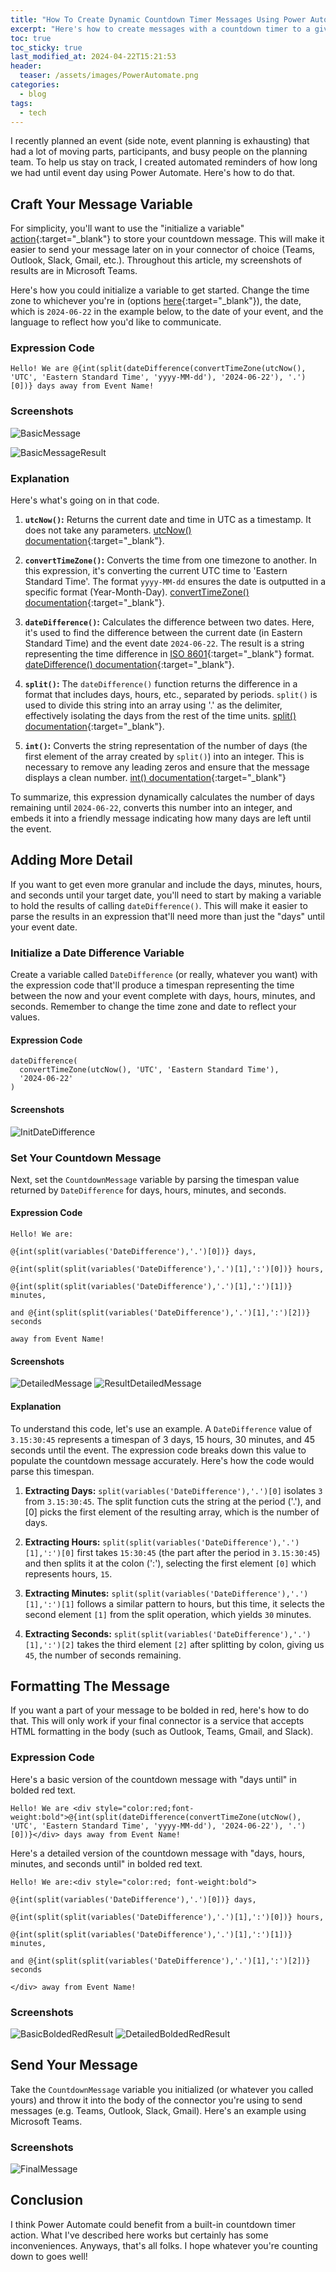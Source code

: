```yaml
---
title: "How To Create Dynamic Countdown Timer Messages Using Power Automate"
excerpt: "Here's how to create messages with a countdown timer to a given date using Power Automate."
toc: true
toc_sticky: true
last_modified_at: 2024-04-22T15:21:53
header:
  teaser: /assets/images/PowerAutomate.png
categories:
  - blog
tags:
  - tech
---
```


I recently planned an event (side note, event planning is exhausting) that had a lot of moving parts, participants, and busy people on the planning team. To help us stay on track, I created automated reminders of how long we had until event day using Power Automate. Here's how to do that.

## Craft Your Message Variable

For simplicity, you'll want to use the "initialize a variable" [action](https://learn.microsoft.com/en-us/power-automate/create-variable-store-values?tabs=classic-designer#initialize-a-variable){:target="_blank"} to store your countdown message. This will make it easier to send your message later on in your connector of choice (Teams, Outlook, Slack, Gmail, etc.). Throughout this article, my screenshots of results are in Microsoft Teams.

Here's how you could initialize a variable to get started. Change the time zone to whichever you're in (options [here](https://learn.microsoft.com/en-us/windows-hardware/manufacture/desktop/default-time-zones?view=windows-11#time-zones){:target="_blank"}), the date, which is `2024-06-22` in the example below, to the date of your event, and the language to reflect how you'd like to communicate.

### Expression Code

```
Hello! We are @{int(split(dateDifference(convertTimeZone(utcNow(), 'UTC', 'Eastern Standard Time', 'yyyy-MM-dd'), '2024-06-22'), '.')[0])} days away from Event Name!
```

### Screenshots

![BasicMessage](/assets/images/PA-BasicMessage.png)

![BasicMessageResult](/assets/images/PA-ResultBasicMessage.png)

### Explanation

Here's what's going on in that code.

1. **`utcNow()`:** Returns the current date and time in UTC as a timestamp. It does not take any parameters. [utcNow() documentation](https://learn.microsoft.com/en-us/azure/logic-apps/workflow-definition-language-functions-reference#utcnow){:target="_blank"}.

2. **`convertTimeZone()`:** Converts the time from one timezone to another. In this expression, it's converting the current UTC time to 'Eastern Standard Time'. The format `yyyy-MM-dd` ensures the date is outputted in a specific format (Year-Month-Day). [convertTimeZone() documentation](https://learn.microsoft.com/en-us/azure/logic-apps/workflow-definition-language-functions-reference#converttimezone){:target="_blank"}.

3. **`dateDifference()`:** Calculates the difference between two dates. Here, it's used to find the difference between the current date (in Eastern Standard Time) and the event date `2024-06-22`. The result is a string representing the time difference in [ISO 8601](https://en.wikipedia.org/wiki/ISO_8601){:target="_blank"} format. [dateDifference() documentation](https://learn.microsoft.com/en-us/azure/logic-apps/workflow-definition-language-functions-reference#datedifference){:target="_blank"}.

4. **`split()`:** The `dateDifference()` function returns the difference in a format that includes days, hours, etc., separated by periods. `split()` is used to divide this string into an array using '.' as the delimiter, effectively isolating the days from the rest of the time units. [split() documentation](https://learn.microsoft.com/en-us/azure/logic-apps/workflow-definition-language-functions-reference#split){:target="_blank"}.

5. **`int()`:** Converts the string representation of the number of days (the first element of the array created by `split()`) into an integer. This is necessary to remove any leading zeros and ensure that the message displays a clean number. [int() documentation](https://learn.microsoft.com/en-us/azure/logic-apps/workflow-definition-language-functions-reference#int){:target="_blank"}

To summarize, this expression dynamically calculates the number of days remaining until `2024-06-22`, converts this number into an integer, and embeds it into a friendly message indicating how many days are left until the event.

## Adding More Detail

If you want to get even more granular and include the days, minutes, hours, and seconds until your target date, you'll need to start by making a variable to hold the results of calling `dateDifference()`. This will make it easier to parse the results in an expression that'll need more than just the "days" until your event date.

### Initialize a Date Difference Variable

Create a variable called `DateDifference` (or really, whatever you want) with the expression code that'll produce a timespan representing the time between the now and your event complete with days, hours, minutes, and seconds. Remember to change the time zone and date to reflect your values.

#### Expression Code

```
dateDifference(
  convertTimeZone(utcNow(), 'UTC', 'Eastern Standard Time'), 
  '2024-06-22'
)
```

#### Screenshots

![InitDateDifference](/assets/images/PA-InitDateDifference.png)

### Set Your Countdown Message

Next, set the `CountdownMessage` variable by parsing the timespan value returned by `DateDifference` for days, hours, minutes, and seconds.

#### Expression Code

```
Hello! We are:

@{int(split(variables('DateDifference'),'.')[0])} days,

@{int(split(split(variables('DateDifference'),'.')[1],':')[0])} hours,
 
@{int(split(split(variables('DateDifference'),'.')[1],':')[1])} minutes, 

and @{int(split(split(variables('DateDifference'),'.')[1],':')[2])} seconds 

away from Event Name!
```

#### Screenshots

![DetailedMessage](/assets/images/PA-DetailedMessage.png)
![ResultDetailedMessage](/assets/images/PA-ResultDetailedMessage.png)

#### Explanation

To understand this code, let's use an example. A `DateDifference` value of `3.15:30:45` represents a timespan of 3 days, 15 hours, 30 minutes, and 45 seconds until the event. The expression code breaks down this value to populate the countdown message accurately. Here's how the code would parse this timespan.

1. **Extracting Days:** `split(variables('DateDifference'),'.')[0]` isolates `3` from `3.15:30:45`. The split function cuts the string at the period ('.'), and [0] picks the first element of the resulting array, which is the number of days.

2. **Extracting Hours:** `split(split(variables('DateDifference'),'.')[1],':')[0]` first takes `15:30:45` (the part after the period in `3.15:30:45`) and then splits it at the colon (':'), selecting the first element `[0]` which represents hours, `15`.

3. **Extracting Minutes:** `split(split(variables('DateDifference'),'.')[1],':')[1]` follows a similar pattern to hours, but this time, it selects the second element `[1]` from the split operation, which yields `30` minutes.

4. **Extracting Seconds:** `split(split(variables('DateDifference'),'.')[1],':')[2]` takes the third element `[2]` after splitting by colon, giving us `45`, the number of seconds remaining.

## Formatting The Message

If you want a part of your message to be bolded in red, here's how to do that. This will only work if your final connector is a service that accepts HTML formatting in the body (such as Outlook, Teams, Gmail, and Slack).

### Expression Code

Here's a basic version of the countdown message with "days until" in bolded red text.

```
Hello! We are <div style="color:red;font-weight:bold">@{int(split(dateDifference(convertTimeZone(utcNow(), 'UTC', 'Eastern Standard Time', 'yyyy-MM-dd'), '2024-06-22'), '.')[0])}</div> days away from Event Name!
```

Here's a detailed version of the countdown message with "days, hours, minutes, and seconds until" in bolded red text.

```
Hello! We are:<div style="color:red; font-weight:bold">

@{int(split(variables('DateDifference'),'.')[0])} days,

@{int(split(split(variables('DateDifference'),'.')[1],':')[0])} hours,
 
@{int(split(split(variables('DateDifference'),'.')[1],':')[1])} minutes, 

and @{int(split(split(variables('DateDifference'),'.')[1],':')[2])} seconds 

</div> away from Event Name!
```

### Screenshots

![BasicBoldedRedResult](/assets/images/PA-BasicBoldedRedResult.png)
![DetailedBoldedRedResult](/assets/images/PA-DetailedBoldedRedResult.png)

## Send Your Message

Take the `CountdownMessage` variable you initialized (or whatever you called yours) and throw it into the body of the connector you're using to send messages (e.g. Teams, Outlook, Slack, Gmail). Here's an example using Microsoft Teams.

### Screenshots

![FinalMessage](/assets/images/PA-FinalMessagSend.png)

## Conclusion

I think Power Automate could benefit from a built-in countdown timer action. What I've described here works but certainly has some inconveniences. Anyways, that's all folks. I hope whatever you're counting down to goes well!
